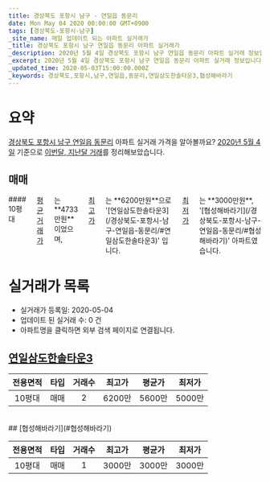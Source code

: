 ```yaml
---
title: 경상북도 포항시 남구 - 연일읍 동문리
date: Mon May 04 2020 00:00:00 GMT+0900
tags: [경상북도-포항시-남구]
_site_name: 매일 업데이트 되는 아파트 실거래가
_title: 경상북도 포항시 남구 연일읍 동문리 아파트 실거래가
_description: 2020년 5월 4일 경상북도 포항시 남구 연일읍 동문리 아파트 실거래 정보입니다. 2건 아파트 정보가 있습니다.
_excerpt: 2020년 5월 4일 경상북도 포항시 남구 연일읍 동문리 아파트 실거래 정보입니다. 2건 아파트 정보가 있습니다.
_updated_time: 2020-05-03T15:00:00.000Z
_keywords: 경상북도,포항시,남구,연일읍,동문리,연일삼도한솔타운3,협성해바라기
---
```





# 요약
<ins>경상북도 포항시 남구 연일읍 동문리</ins> 아파트 실거래 가격을 알아볼까요? <ins>2020년 5월 4일</ins> 기준으로 <ins>이번달, 지난달 거래</ins>를 정리해보았습니다.

## 매매
<div class="container">
<div class="twelve columns" markdown="1">
#### 10평대
<ins>평균 거래가</ins>는 **4733만원**이었으며, <ins>최고가</ins>는 **6200만원**으로 '[연일삼도한솔타운3](/경상북도-포항시-남구-연일읍-동문리/#연일삼도한솔타운3)' 입니다. <ins>최저가</ins>는 **3000만원**, '[협성해바라기](/경상북도-포항시-남구-연일읍-동문리/#협성해바라기)' 아파트였습니다.
</div>
</div>



# 실거래가 목록
- 실거래가 등록일: 2020-05-04
- 업데이트 된 실거래 수: 0 건
- 아파트명을 클릭하면 외부 검색 페이지로 연결됩니다.

## [연일삼도한솔타운3](#연일삼도한솔타운3)

|전용면적|타입|거래수|최고가|평균가|최저가|
|:---:|:---:|:---:|:---:|:---:|:---:|
|10평대|<span class="deal-type-1">매매</span>|2|6200만|5600만|5000만|

<br/>
## [협성해바라기](#협성해바라기)

|전용면적|타입|거래수|최고가|평균가|최저가|
|:---:|:---:|:---:|:---:|:---:|:---:|
|10평대|<span class="deal-type-1">매매</span>|1|3000만|3000만|3000만|

<br/>



